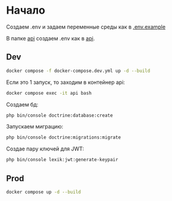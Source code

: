 # Начало

Создаем .env и задаем переменные среды как в [.env.example](./.env.example)

В папке [api](./api) создаем .env как в [api](./api/.env.example).

## Dev

```bash
docker compose -f docker-compose.dev.yml up -d --build
```

Если это 1 запуск, то заходим в контейнер api:

```bash
docker compose exec -it api bash
```

Создаем бд:

```bash
php bin/console doctrine:database:create
```

Запускаем миграцию:

```bash
php bin/console doctrine:migrations:migrate
```

Создае пару ключей для JWT:
```bash
php bin/console lexik:jwt:generate-keypair
```

## Prod

```bash
docker compose up -d --build
```